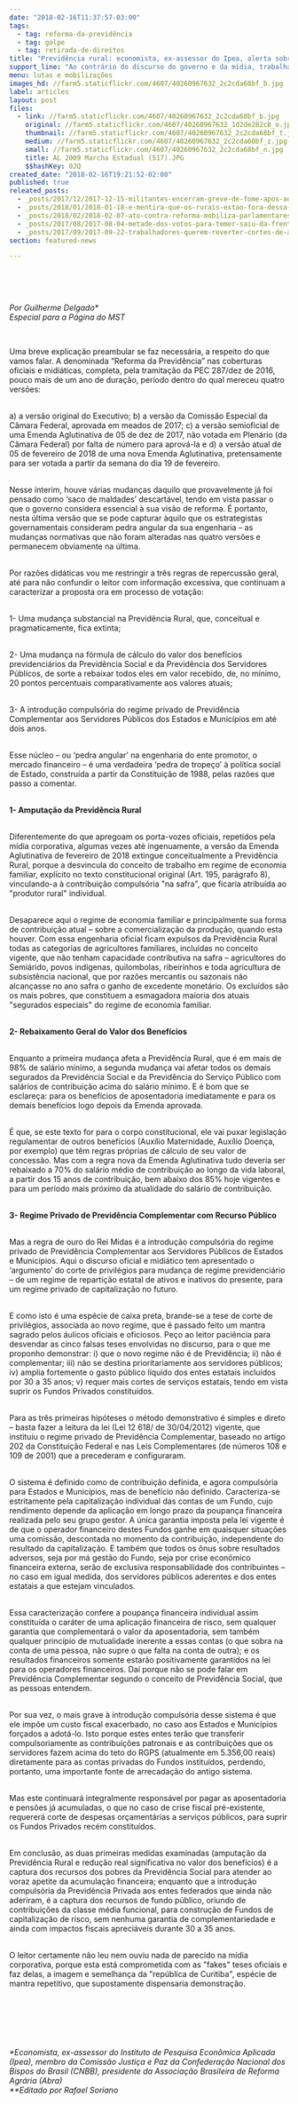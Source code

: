 ```yaml
---
date: "2018-02-16T11:37:57-03:00"
tags:
  - tag: reforma-da-previdência
  - tag: golpe
  - tag: retirada-de-direitos
title: "Previdência rural: economista, ex-assessor do Ipea, alerta sobre mudanças"
support_line: "Ao contrário do discurso do governo e da mídia, trabalhadores rurais serão o elo mais afetado com Reforma da Previdência."
menu: lutas e mobilizações
images_hd: //farm5.staticflickr.com/4607/40260967632_2c2cda68bf_b.jpg
label: articles
layout: post
files:
  - link: //farm5.staticflickr.com/4607/40260967632_2c2cda68bf_b.jpg
    original: //farm5.staticflickr.com/4607/40260967632_1d2de282c8_o.jpg
    thumbnail: //farm5.staticflickr.com/4607/40260967632_2c2cda68bf_t.jpg
    medium: //farm5.staticflickr.com/4607/40260967632_2c2cda68bf_z.jpg
    small: //farm5.staticflickr.com/4607/40260967632_2c2cda68bf_n.jpg
    title: AL 2009 Marcha Estadual (517).JPG
    $$hashKey: 0JQ
created_date: "2018-02-16T19:21:52-02:00"
published: true
releated_posts:
  - _posts/2017/12/2017-12-15-militantes-encerram-greve-de-fome-apos-adiamento-da-votacao-da-reforma-da-previdencia.md
  - _posts/2018/01/2018-01-18-e-mentira-que-os-rurais-estao-fora-dessa-reforma-da-previdencia.md
  - _posts/2018/02/2018-02-07-ato-contra-reforma-mobiliza-parlamentares-e-movimentos-populares.md
  - _posts/2017/08/2017-08-04-metade-dos-votos-para-temer-saiu-da-frente-parlamentar-da-agropecuaria.md
  - _posts/2017/09/2017-09-22-trabalhadores-querem-reverter-cortes-de-ate-99-nas-politicas-de-agricultura-familiar.md
section: featured-news

---
```

<p>&nbsp;</p>

<p>&nbsp;</p>

<p><em>Por Guilherme Delgado*<br />
Especial para a P&aacute;gina do MST</em></p>

<p>&nbsp;</p>

<p>Uma breve explica&ccedil;&atilde;o preambular se faz necess&aacute;ria, a respeito do que vamos falar. A denominada &ldquo;Reforma da Previd&ecirc;ncia&rdquo; nas coberturas oficiais e midi&aacute;ticas, completa, pela tramita&ccedil;&atilde;o da PEC 287/dez de 2016, pouco mais de um ano de dura&ccedil;&atilde;o, per&iacute;odo dentro do qual mereceu quatro vers&otilde;es:</p>

<p><br />
a) a vers&atilde;o original do Executivo; b) a vers&atilde;o da Comiss&atilde;o Especial da C&acirc;mara Federal, aprovada em meados de 2017; c) a vers&atilde;o semioficial de uma Emenda Aglutinativa de 05 de dez de 2017, n&atilde;o votada em Plen&aacute;rio (da C&acirc;mara Federal) por falta de n&uacute;mero para aprov&aacute;-la e d) a vers&atilde;o atual de 05 de fevereiro de 2018 de uma nova Emenda Aglutinativa, pretensamente para ser votada a partir da semana do dia 19 de fevereiro.</p>

<p><br />
Nesse &iacute;nterim, houve v&aacute;rias mudan&ccedil;as daquilo que provavelmente j&aacute; foi pensado como &lsquo;saco de maldades&rsquo; descart&aacute;vel, tendo em vista passar o que o governo considera essencial &agrave; sua vis&atilde;o de reforma. &Eacute; portanto, nesta &uacute;ltima vers&atilde;o que se pode capturar &agrave;quilo que os estrategistas governamentais consideram pedra angular da sua engenharia &ndash; as mudan&ccedil;as normativas que n&atilde;o foram alteradas nas quatro vers&otilde;es e permanecem obviamente na &uacute;ltima.</p>

<p><br />
Por raz&otilde;es did&aacute;ticas vou me restringir a tr&ecirc;s regras de repercuss&atilde;o geral, at&eacute; para n&atilde;o confundir o leitor com informa&ccedil;&atilde;o excessiva, que continuam a caracterizar a proposta ora em processo de vota&ccedil;&atilde;o:</p>

<p><br />
1- Uma mudan&ccedil;a substancial na Previd&ecirc;ncia Rural, que, conceitual e pragmaticamente, fica extinta;</p>

<p><br />
2- Uma mudan&ccedil;a na f&oacute;rmula de c&aacute;lculo do valor dos benef&iacute;cios previdenci&aacute;rios da Previd&ecirc;ncia Social e da Previd&ecirc;ncia dos Servidores P&uacute;blicos, de sorte a rebaixar todos eles em valor recebido, de, no m&iacute;nimo, 20 pontos percentuais comparativamente aos valores atuais;</p>

<p><br />
3- A introdu&ccedil;&atilde;o compuls&oacute;ria do regime privado de Previd&ecirc;ncia Complementar aos Servidores P&uacute;blicos dos Estados e Munic&iacute;pios em at&eacute; dois anos.</p>

<p><br />
Esse n&uacute;cleo &ndash; ou &lsquo;pedra angular&rsquo; na engenharia do ente promotor, o mercado financeiro &ndash; &eacute; uma verdadeira &lsquo;pedra de trope&ccedil;o&rsquo; &agrave; pol&iacute;tica social de Estado, constru&iacute;da a partir da Constitui&ccedil;&atilde;o de 1988, pelas raz&otilde;es que passo a comentar.</p>

<p><br />
<strong>1- Amputa&ccedil;&atilde;o da Previd&ecirc;ncia Rural</strong></p>

<p><br />
Diferentemente do que apregoam os porta-vozes oficiais, repetidos pela m&iacute;dia corporativa, algumas vezes at&eacute; ingenuamente, a vers&atilde;o da Emenda Aglutinativa de fevereiro de 2018 extingue conceitualmente a Previd&ecirc;ncia Rural, porque a desvincula do conceito de trabalho em regime de economia familiar, expl&iacute;cito no texto constitucional original (Art. 195, par&aacute;grafo 8), vinculando-a &agrave; contribui&ccedil;&atilde;o compuls&oacute;ria &quot;na safra&quot;, que ficaria atribu&iacute;da ao &quot;produtor rural&quot; individual.</p>

<p><br />
Desaparece aqui o regime de economia familiar e principalmente sua forma de contribui&ccedil;&atilde;o atual &ndash; sobre a comercializa&ccedil;&atilde;o da produ&ccedil;&atilde;o, quando esta houver. Com essa engenharia oficial ficam expulsos da Previd&ecirc;ncia Rural todas as categorias de agricultores familiares, inclu&iacute;das no conceito vigente, que n&atilde;o tenham capacidade contributiva na safra &ndash; agricultores do Semi&aacute;rido, povos ind&iacute;genas, quilombolas, ribeirinhos e toda agricultura de subsist&ecirc;ncia nacional, que por raz&otilde;es mercantis ou sazonais n&atilde;o alcan&ccedil;asse no ano safra o ganho de excedente monet&aacute;rio. Os exclu&iacute;dos s&atilde;o os mais pobres, que constituem a esmagadora maioria dos atuais &quot;segurados especiais&quot; do regime de economia familiar.</p>

<p><br />
<strong>2- Rebaixamento Geral do Valor dos Benef&iacute;cios</strong></p>

<p><br />
Enquanto a primeira mudan&ccedil;a afeta a Previd&ecirc;ncia Rural, que &eacute; em mais de 98% de sal&aacute;rio m&iacute;nimo, a segunda mudan&ccedil;a vai afetar todos os demais segurados da Previd&ecirc;ncia Social e da Previd&ecirc;ncia do Servi&ccedil;o P&uacute;blico com sal&aacute;rios de contribui&ccedil;&atilde;o acima do sal&aacute;rio m&iacute;nimo. E &eacute; bom que se esclare&ccedil;a: para os benef&iacute;cios de aposentadoria imediatamente e para os demais benef&iacute;cios logo depois da Emenda aprovada.</p>

<p><br />
&Eacute; que, se este texto for para o corpo constitucional, ele vai puxar legisla&ccedil;&atilde;o regulamentar de outros benef&iacute;cios (Aux&iacute;lio Maternidade, Aux&iacute;lio Doen&ccedil;a, por exemplo) que t&ecirc;m regras pr&oacute;prias de c&aacute;lculo de seu valor de concess&atilde;o. Mas com a regra nova da Emenda Aglutinativa tudo deveria ser rebaixado a 70% do sal&aacute;rio m&eacute;dio de contribui&ccedil;&atilde;o ao longo da vida laboral, a partir dos 15 anos de contribui&ccedil;&atilde;o, bem abaixo dos 85% hoje vigentes e para um per&iacute;odo mais pr&oacute;ximo da atualidade do sal&aacute;rio de contribui&ccedil;&atilde;o.</p>

<p><br />
<strong>3- Regime Privado de Previd&ecirc;ncia Complementar com Recurso P&uacute;blico</strong></p>

<p><br />
Mas a regra de ouro do Rei Midas &eacute; a introdu&ccedil;&atilde;o compuls&oacute;ria do regime privado de Previd&ecirc;ncia Complementar aos Servidores P&uacute;blicos de Estados e Munic&iacute;pios. Aqui o discurso oficial e midi&aacute;tico tem apresentado o &lsquo;argumento&rsquo; do corte de privil&eacute;gios para mudan&ccedil;a de regime previdenci&aacute;rio &ndash; de um regime de reparti&ccedil;&atilde;o estatal de ativos e inativos do presente, para um regime privado de capitaliza&ccedil;&atilde;o no futuro.</p>

<p><br />
E como isto &eacute; uma esp&eacute;cie de caixa preta, brande-se a tese de corte de privil&eacute;gios, associada ao novo regime, que &eacute; passado feito um mantra sagrado pelos &aacute;ulicos oficiais e oficiosos. Pe&ccedil;o ao leitor paci&ecirc;ncia para desvendar as cinco falsas teses envolvidas no discurso, para o que me proponho demonstrar: i) que o novo regime n&atilde;o &eacute; de Previd&ecirc;ncia; ii) n&atilde;o &eacute; complementar; iii) n&atilde;o se destina prioritariamente aos servidores p&uacute;blicos; iv) amplia fortemente o gasto p&uacute;blico l&iacute;quido dos entes estatais inclu&iacute;dos por 30 a 35 anos; v) requer mais cortes de servi&ccedil;os estatais, tendo em vista suprir os Fundos Privados constitu&iacute;dos.</p>

<p><br />
Para as tr&ecirc;s primeiras hip&oacute;teses o m&eacute;todo demonstrativo &eacute; simples e direto &ndash; basta fazer a leitura da lei (Lei 12 618/ de 30/04/2012) vigente, que instituiu o regime privado de Previd&ecirc;ncia Complementar, baseado no artigo 202 da Constitui&ccedil;&atilde;o Federal e nas Leis Complementares (de n&uacute;meros 108 e 109 de 2001) que a precederam e configuraram.</p>

<p><br />
O sistema &eacute; definido como de contribui&ccedil;&atilde;o definida, e agora compuls&oacute;ria para Estados e Munic&iacute;pios, mas de benef&iacute;cio n&atilde;o definido. Caracteriza-se estritamente pela capitaliza&ccedil;&atilde;o individual das contas de um Fundo, cujo rendimento depende da aplica&ccedil;&atilde;o em longo prazo da poupan&ccedil;a financeira realizada pelo seu grupo gestor. A &uacute;nica garantia imposta pela lei vigente &eacute; de que o operador financeiro destes Fundos ganhe em quaisquer situa&ccedil;&otilde;es uma comiss&atilde;o, descontada no momento da contribui&ccedil;&atilde;o, independente do resultado da capitaliza&ccedil;&atilde;o. E tamb&eacute;m que todos os &ocirc;nus sobre resultados adversos, seja por m&aacute; gest&atilde;o do Fundo, seja por crise econ&ocirc;mico financeira externa, ser&atilde;o de exclusiva responsabilidade dos contribuintes &ndash; no caso em igual medida, dos servidores p&uacute;blicos aderentes e dos entes estatais a que estejam vinculados.</p>

<p><br />
Essa caracteriza&ccedil;&atilde;o confere a poupan&ccedil;a financeira individual assim constitu&iacute;da o car&aacute;ter de uma aplica&ccedil;&atilde;o financeira de risco, sem qualquer garantia que complementar&aacute; o valor da aposentadoria, sem tamb&eacute;m qualquer princ&iacute;pio de mutualidade inerente a essas contas (o que sobra na conta de uma pessoa, n&atilde;o supre o que falta na conta de outra); e os resultados financeiros somente estar&atilde;o positivamente garantidos na lei para os operadores financeiros. Da&iacute; porque n&atilde;o se pode falar em Previd&ecirc;ncia Complementar segundo o conceito de Previd&ecirc;ncia Social, que as pessoas entendem.</p>

<p><br />
Por sua vez, o mais grave &agrave; introdu&ccedil;&atilde;o compuls&oacute;ria desse sistema &eacute; que ele imp&otilde;e um custo fiscal exacerbado, no caso aos Estados e Munic&iacute;pios for&ccedil;ados a adot&aacute;-lo. Isto porque estes entes ter&atilde;o que transferir compulsoriamente as contribui&ccedil;&otilde;es patronais e as contribui&ccedil;&otilde;es que os servidores fazem acima do teto do RGPS (atualmente em 5.356,00 reais) diretamente para as contas privadas do Fundos institu&iacute;dos, perdendo, portanto, uma importante fonte de arrecada&ccedil;&atilde;o do antigo sistema.</p>

<p><br />
Mas este continuar&aacute; integralmente respons&aacute;vel por pagar as aposentadoria e pens&otilde;es j&aacute; acumuladas, o que no caso de crise fiscal pr&eacute;-existente, requerer&aacute; corte de despesas or&ccedil;ament&aacute;rias a servi&ccedil;os p&uacute;blicos, para suprir os Fundos Privados rec&eacute;m constitu&iacute;dos.</p>

<p><br />
Em conclus&atilde;o, as duas primeiras medidas examinadas (amputa&ccedil;&atilde;o da Previd&ecirc;ncia Rural e redu&ccedil;&atilde;o real significativa no valor dos benef&iacute;cios) &eacute; a captura dos recursos dos pobres da Previd&ecirc;ncia Social para atender ao voraz apetite da acumula&ccedil;&atilde;o financeira; enquanto que a introdu&ccedil;&atilde;o compuls&oacute;ria da Previd&ecirc;ncia Privada aos entes federados que ainda n&atilde;o aderiram, &eacute; a captura dos recursos de fundo p&uacute;blico, oriundo de contribui&ccedil;&otilde;es da classe m&eacute;dia funcional, para constru&ccedil;&atilde;o de Fundos de capitaliza&ccedil;&atilde;o de risco, sem nenhuma garantia de complementariedade e ainda com impactos fiscais apreci&aacute;veis durante 30 a 35 anos.</p>

<p><br />
O leitor certamente n&atilde;o leu nem ouviu nada de parecido na m&iacute;dia corporativa, porque esta est&aacute; comprometida com as &quot;fakes&quot; teses oficiais e faz delas, a imagem e semelhan&ccedil;a da &quot;rep&uacute;blica de Curitiba&quot;, esp&eacute;cie de mantra repetitivo, que supostamente dispensaria demonstra&ccedil;&atilde;o.</p>

<p>&nbsp;</p>

<p>&nbsp;</p>

<p>&nbsp;</p>

<p><em>*Economista, ex-assessor do Instituto de Pesquisa Econ&ocirc;mica Aplicada (Ipea), membro da Comiss&atilde;o Justi&ccedil;a e Paz da Confedera&ccedil;&atilde;o Nacional dos Bispos do Brasil (CNBB), presidente da Associa&ccedil;&atilde;o Brasileira de Reforma Agr&aacute;ria (Abra)<br />
**Editado por Rafael Soriano</em></p>
